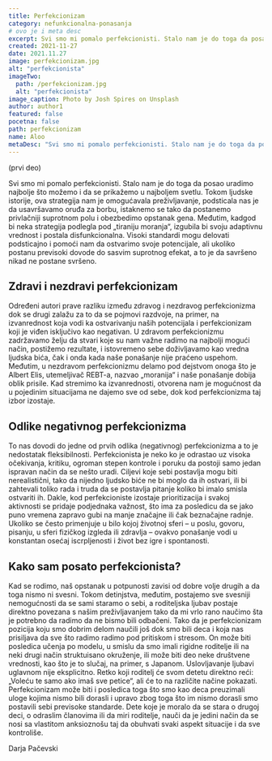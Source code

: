 ```yaml
---
title: Perfekcionizam
category: nefunkcionalna-ponasanja
# ovo je i meta desc
excerpt: Svi smo mi pomalo perfekcionisti. Stalo nam je do toga da posao uradimo najbolje što možemo...
created: 2021-11-27
date: 2021.11.27
image: perfekcionizam.jpg
alt: "perfekcionista"
imageTwo:
  path: /perfekcionizam.jpg
  alt: "perfekcionista"
image_caption: Photo by Josh Spires on Unsplash
author: author1
featured: false
pocetna: false
path: perfekcionizam
name: Aloo
metaDesc: "Svi smo mi pomalo perfekcionisti. Stalo nam je do toga da posao uradimo najbolje što možemo..."
---
```


(prvi deo)

Svi smo mi pomalo perfekcionisti. Stalo nam je do toga da posao uradimo najbolje što možemo i da se prikažemo u najboljem svetlu. Tokom ljudske istorije, ova strategija nam je omogućavala preživljavanje, podsticala nas je da usavršavamo oruđa za borbu, istaknemo se tako da postanemo privlačniji suprotnom polu i obezbedimo opstanak gena. Međutim, kadgod bi neka strategija podlegla pod „tiraniju moranja“, izgubila bi svoju adaptivnu vrednost i postala disfunkcionalna. Visoki standardi mogu delovati podsticajno i pomoći nam da ostvarimo svoje potencijale, ali ukoliko postanu previsoki dovode do sasvim suprotnog efekat, a to je da savršeno nikad ne postane svršeno. 

## Zdravi i nezdravi perfekcionizam

Određeni autori prave razliku između zdravog i nezdravog perfekcionizma dok se drugi zalažu za to da se pojmovi razdvoje, na primer, na izvanrednost koja vodi ka ostvarivanju naših potencijala i perfekcionizam koji je viđen isključivo kao negativan. U zdravom perfekcionizmu zadržavamo želju da stvari koje su nam važne radimo na najbolji mogući način, postižemo rezultate, i istovremeno sebe doživljavamo kao vredna ljudska bića, čak i onda kada naše ponašanje nije praćeno uspehom. Međutim, u nezdravom perfekcionizmu delamo pod dejstvom onoga što je Albert Elis, utemeljivač REBT-a, nazvao „moranija“ i naše ponašanje dobija oblik prisile. Kad stremimo ka izvanrednosti, otvorena nam je mogućnost da u pojedinim situacijama ne dajemo sve od sebe, dok kod perfekcionizma taj izbor izostaje. 

## Odlike negativnog perfekcionizma

To nas dovodi do jedne od prvih odlika (negativnog) perfekcionizma a to je nedostatak fleksibilnosti. Perfekcionista je neko ko je odrastao uz visoka očekivanja, kritiku, ogroman stepen kontrole i poruku da postoji samo jedan ispravan način da se nešto uradi. Ciljevi koje sebi postavlja mogu biti nerealistični, tako da nijedno ljudsko biće ne bi moglo da ih ostvari, ili bi zahtevali toliko rada i truda da se postavlja pitanje koliko bi imalo smisla ostvariti ih. Dakle, kod perfekcioniste izostaje prioritizacija i svakoj aktivnosti se pridaje podjednaka važnost, što ima za posledicu da se jako puno vremena zapravo gubi na manje značajne ili čak beznačajne radnje. Ukoliko se često primenjuje u bilo kojoj životnoj sferi – u poslu, govoru, pisanju, u sferi fizičkog izgleda ili zdravlja – ovakvo ponašanje vodi u konstantan osećaj iscrpljenosti i život bez igre i spontanosti. 

## Kako sam posato perfekcionista?

Kad se rodimo, naš opstanak u potpunosti zavisi od dobre volje drugih a da toga nismo ni svesni. Tokom detinjstva, međutim, postajemo sve svesniji nemogućnosti da se sami staramo o sebi, a roditeljska ljubav postaje direktno povezana s našim preživljavanjem tako da mi vrlo rano naučimo šta je potrebno da radimo da ne bismo bili odbačeni. Tako da je perfekcionizam pozicija koju smo dobrim delom naučili još dok smo bili deca i koja nas prisiljava da sve što radimo radimo pod pritiskom i stresom. On može biti posledica učenja po modelu, u smislu da smo imali rigidne roditelje ili na neki drugi način struktuisano okruženje, ili može biti deo neke društvene vrednosti, kao što je to slučaj, na primer, s Japanom. Uslovljavanje ljubavi uglavnom nije eksplicitno. Retko koji roditelj će svom detetu direktno reći: „Voleću te samo ako imaš sve petice“, ali će to na različite načine pokazati. Perfekcionizam može biti i posledica toga što smo kao deca preuzimali uloge kojima nismo bili dorasli i upravo zbog toga što im nismo dorasli smo postavili sebi previsoke standarde. Dete koje je moralo da se stara o drugoj deci, o odraslim članovima ili da miri roditelje, nauči da je jedini način da se nosi sa vlastitom anksioznošu taj da obuhvati svaki aspekt situacije i da sve kontroliše.


Darja Pačevski
